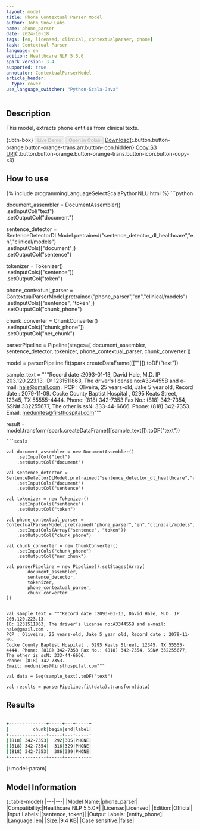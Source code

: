 ```yaml
---
layout: model
title: Phone Contextual Parser Model
author: John Snow Labs
name: phone_parser
date: 2024-10-18
tags: [en, licensed, clinical, contextualparser, phone]
task: Contextual Parser
language: en
edition: Healthcare NLP 5.5.0
spark_version: 3.4
supported: true
annotator: ContextualParserModel
article_header:
  type: cover
use_language_switcher: "Python-Scala-Java"
---
```


## Description

This model, extracts phone entities from clinical texts.

{:.btn-box}
<button class="button button-orange" disabled>Live Demo</button>
<button class="button button-orange" disabled>Open in Colab</button>
[Download](https://s3.amazonaws.com/auxdata.johnsnowlabs.com/clinical/models/phone_parser_en_5.5.0_3.4_1729221109454.zip){:.button.button-orange.button-orange-trans.arr.button-icon.hidden}
[Copy S3 URI](s3://auxdata.johnsnowlabs.com/clinical/models/phone_parser_en_5.5.0_3.4_1729221109454.zip){:.button.button-orange.button-orange-trans.button-icon.button-copy-s3}

## How to use



<div class="tabs-box" markdown="1">
{% include programmingLanguageSelectScalaPythonNLU.html %}
```python

document_assembler = DocumentAssembler() \
    .setInputCol("text") \
    .setOutputCol("document")

sentence_detector = SentenceDetectorDLModel.pretrained("sentence_detector_dl_healthcare","en","clinical/models")\
    .setInputCols(["document"])\
    .setOutputCol("sentence")

tokenizer = Tokenizer() \
    .setInputCols(["sentence"]) \
    .setOutputCol("token")

phone_contextual_parser = ContextualParserModel.pretrained("phone_parser","en","clinical/models") \
    .setInputCols(["sentence", "token"]) \
    .setOutputCol("chunk_phone")

chunk_converter = ChunkConverter() \
    .setInputCols(["chunk_phone"]) \
    .setOutputCol("ner_chunk")

parserPipeline = Pipeline(stages=[
        document_assembler,
        sentence_detector,
        tokenizer,
        phone_contextual_parser,
        chunk_converter
        ])

model = parserPipeline.fit(spark.createDataFrame([[""]]).toDF("text"))

sample_text = """Record date :2093-01-13, David Hale, M.D. IP 203.120.223.13.
ID: 1231511863, The driver's license no:A334455B and e-mail: hale@gmail.com .
PCP : Oliveira, 25 years-old, Jake 5 year old, Record date : 2079-11-09.
Cocke County Baptist Hospital , 0295 Keats Street, 12345, TX 55555-4444. Phone: (818) 342-7353 Fax No.: (818) 342-7354, SSN# 332255677, The other is ssN: 333-44-6666.
Phone: (818) 342-7353.
Email: medunites@firsthospital.com"""

result = model.transform(spark.createDataFrame([[sample_text]]).toDF("text"))

```
```scala

val document_assembler = new DocumentAssembler()
    .setInputCol("text")
    .setOutputCol("document")

val sentence_detector = SentenceDetectorDLModel.pretrained("sentence_detector_dl_healthcare","en","clinical/models")
    .setInputCols("document")
    .setOutputCol("sentence")

val tokenizer = new Tokenizer()
    .setInputCols("sentence")
    .setOutputCol("token")

val phone_contextual_parser = ContextualParserModel.pretrained("phone_parser","en","clinical/models")
    .setInputCols(Array("sentence", "token"))
    .setOutputCol("chunk_phone")

val chunk_converter = new ChunkConverter()
    .setInputCols("chunk_phone")
    .setOutputCol("ner_chunk")

val parserPipeline = new Pipeline().setStages(Array(
        document_assembler,
        sentence_detector,
        tokenizer,
        phone_contextual_parser,
        chunk_converter
))


val sample_text = """Record date :2093-01-13, David Hale, M.D. IP 203.120.223.13.
ID: 1231511863, The driver's license no:A334455B and e-mail: hale@gmail.com .
PCP : Oliveira, 25 years-old, Jake 5 year old, Record date : 2079-11-09.
Cocke County Baptist Hospital , 0295 Keats Street, 12345, TX 55555-4444. Phone: (818) 342-7353 Fax No.: (818) 342-7354, SSN# 332255677, The other is ssN: 333-44-6666.
Phone: (818) 342-7353.
Email: medunites@firsthospital.com"""

val data = Seq(sample_text).toDF("text")

val results = parserPipeline.fit(data).transform(data)

```
</div>

## Results

```bash

+--------------+-----+---+-----+
|         chunk|begin|end|label|
+--------------+-----+---+-----+
|(818) 342-7353|  292|305|PHONE|
|(818) 342-7354|  316|329|PHONE|
|(818) 342-7353|  386|399|PHONE|
+--------------+-----+---+-----+

```

{:.model-param}
## Model Information

{:.table-model}
|---|---|
|Model Name:|phone_parser|
|Compatibility:|Healthcare NLP 5.5.0+|
|License:|Licensed|
|Edition:|Official|
|Input Labels:|[sentence, token]|
|Output Labels:|[entity_phone]|
|Language:|en|
|Size:|9.4 KB|
|Case sensitive:|false|